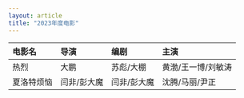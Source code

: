```yaml
---
layout: article
title: "2023年度电影"
---
```

| 电影名 | 导演 | 编剧 | 主演 |
| :------ | :---- | :---- | :---- |
| 热烈  | 大鹏 | 苏彪/大棚 | 黄渤/王一博/刘敏涛 |
| 夏洛特烦恼  | 闫非/彭大魔 | 闫非/彭大魔 | 沈腾/马丽/尹正 |
